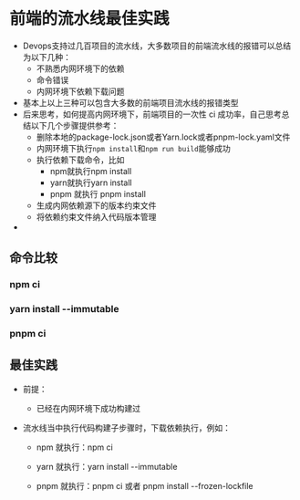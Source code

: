 # 前端的流水线最佳实践

- Devops支持过几百项目的流水线，大多数项目的前端流水线的报错可以总结为以下几种：
  - 不熟悉内网环境下的依赖
  - 命令错误
  - 内网环境下依赖下载问题
- 基本上以上三种可以包含大多数的前端项目流水线的报错类型
- 后来思考，如何提高内网环境下，前端项目的一次性 ci 成功率，自己思考总结以下几个步骤提供参考：
  - 删除本地的package-lock.json或者Yarn.lock或者pnpm-lock.yaml文件
  - 内网环境下执行`npm install`和`npm run build`能够成功
  - 执行依赖下载命令，比如
    - npm就执行npm install
    - yarn就执行yarn install
    - pnpm 就执行 pnpm install
  - 生成内网依赖源下的版本约束文件
  - 将依赖约束文件纳入代码版本管理
- 

## 命令比较

### npm ci 



### yarn install --immutable



### pnpm ci 



## 最佳实践

- 前提：

  - 已经在内网环境下成功构建过

- 流水线当中执行代码构建子步骤时，下载依赖执行，例如：

  - npm 就执行：npm ci

  - yarn 就执行：yarn install --immutable

  - pnpm 就执行：pnpm ci 或者 pnpm install --frozen-lockfile
